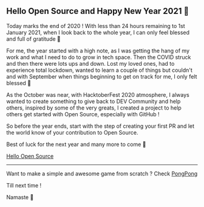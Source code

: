 ## Hello Open Source and Happy New Year 2021 🎉

Today marks the end of 2020 ! With less than 24 hours remaining to 1st January 2021, when I look back to the whole year, I can only feel blessed and full of gratitude 🙏

For me, the year started with a high note, as I was getting the hang of my work and what I need to do to grow in tech space. Then the COVID struck and then there were lots ups and down. Lost my loved ones, had to experience total lockdown, wanted to learn a couple of things but couldn't and with September when things beginning to get on track for me, I only felt blessed 🙏

As the October was near, with HacktoberFest 2020 atmosphere, I always wanted to create something to give back to DEV Community and help others, inspired by some of the very greats, I created a project to help others get started with Open Source, especially with GitHub !

So before the year ends, start with the step of creating your first PR and let the world know of your contribution to Open Source.

Best of luck for the next year and many more to come 🙏

[Hello Open Source](https://github.com/siddharth2016/hello-open-source)

---

Want to make a simple and awesome game from scratch ? Check [PongPong](https://github.com/siddharth2016/PongPong)

Till next time !

Namaste 🙏